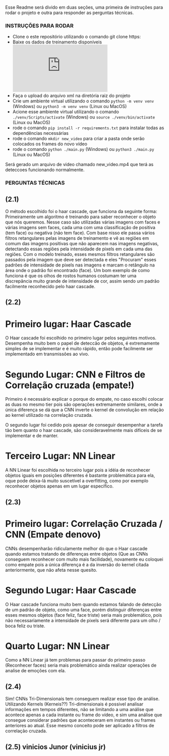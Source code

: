 Esse Readme será divido em duas seções, uma primeira de instruções para rodar o projeto e outra para responder as perguntas técnicas.



### INSTRUÇÕES PARA RODAR

- Clone o este repositório utilizando o comando git clone https:
- Baixe os dados de treinamento disponíveis ![neste link](https://github.com/opencv/opencv/blob/master/data/haarcascades/haarcascade_frontalface_alt.xml)
- Faça o upload do arquivo xml na diretória raiz do projeto
- Crie um ambiente virtual utilizando o comando ```python -m venv venv``` (Windows) ou ```python3 -m venv venv``` (Linux ou MacOS)
- Acione esse ambiente virtual utilizando o comando ```./venv/Scripts/activate``` (Windows) ou ```source ./venv/bin/activate ``` (Linux ou MacOS)
- rode o comando ```pip install -r requirements.txt``` para instalar todas as dependências necessárias
- rode o comando ```mkdir new_video``` para criar a pasta onde serão colocados os frames do novo vídeo 
- rode o comando ```python ./main.py``` (Windows) ou ```python3 ./main.py``` (Linux ou MacOS)

Será gerado um arquivo de video chamado new_video.mp4 que terá as deteccoes funcionando normalmente.



### PERGUNTAS TÉCNICAS

## (2.1)

O método escolhido foi o haar cascade, que funciona da seguinte forma: Primeiramente um algoritmo é treinando para saber reconhecer o objeto que nós queremos. Nesse caso são utilizadas várias imagens com faces e várias imagens sem faces, cada uma com uma classificação de positiva (tem face) ou negativa (não tem face).  Com base nisso ele passa vários filtros retangulares pelas imagens de treinamento e vê as regiões em comum das imagens positivas que não aparecem nas imagens negativas, detectando essas regiões pela intensidade de pixels em cada uma das regiões. Com o modelo treinado, esses mesmos filtros retangulares são passados pela imagem que deve ser detectada e eles "Procuram" esses padrões de intensidade de pixels nas imagens e marcam o retângulo na área onde o padrão foi encontrado (face). Um bom exemplo de como funciona é que os olhos de rostos humanos costumam ter uma discrepância muito grande de intensidade de cor, assim sendo um padrão facilmente reconhecido pelo haar cascade.

## (2.2)

  # Primeiro lugar: Haar Cascade
  O Haar cascade foi escolhido no primeiro lugar pelos seguintes motivos. Desempenha muito bem o papel de deteccão de objetos, é extremamente simples de se implementar e é muito rápido, então pode facilmente ser implementado em transmissões ao vivo.
  # Segundo Lugar: CNN e Filtros de Correlação cruzada (empate!)
  Primeiro é necessário explicar o porque do empate, no caso escolhi colocar as duas no mesmo tier pois são operações extremamente similares, onde a única diferença se dá que a CNN inverte o kernel de convolução em relação ao kernel utilizado na correlação cruzada.
  
O segundo lugar foi cedido pois apesar de conseguir desempenhar a tarefa tão bem quanto o haar cascade, são consideravelmente mais difíceis de se implementar e de manter.
# Terceiro Lugar: NN Linear
A NN Linear foi escolhida no terceiro lugar pois a idéia de reconhecer objetos iguais em posições diferentes é bastante problemática para ela, oque pode deixa-lá muito suscetível a overfitting, como por exemplo reconhecer objetos apenas em um lugar específico.
  
## (2.3)
# Primeiro lugar: Correlação Cruzada / CNN (Empate denovo)
CNNs desempenharão ridiculamente melhor do que o Haar cascade quando estamos tratando de diferenças entre objetos (Que as CNNs conseguem reconhecer com muito mais facilidade), novamente eu coloquei como empate pois a única diferença é a da inversão do kernel citada anteriormente, que não afeta nesse quesito.
# Segundo Lugar: Haar Cascade
O Haar cascade funciona muito bem quando estamos falando de detecção de um padrão de objeto, como uma face, porém distinguir diferenças entre esses mesmos objetos (face feliz, face triste) seria mais problemático, pois não necessariamente a intensidade de pixels será diferente para um olho / boca feliz ou triste.
# Quarto Lugar: NN Linear
Como a NN Linear já tem problemas para passar do primeiro passo (Reconhecer faces) seria mais problemático ainda realizar operações de analise de emoções com ela.
## (2.4)
Sim! CNNs Tri-Dimensionais tem conseguem realizar esse tipo de análise. Utilizando Kernels (Kerneis??) Tri-dimensionais é possivel analisar informações em tempos diferentes, não se limitando a uma análise que acontece apenas a cada instante ou frame do vídeo, e sim uma análise que consegue considerar padrões que aconteceram em instantes ou frames anteriores ao atual. Esse mesmo conceito pode ser aplicado a filtros de correlação cruzada.
## (2.5) vinicios Junor           (vinicius jr)


